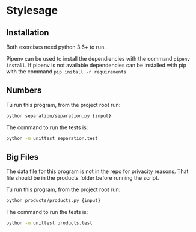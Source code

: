 # Stylesage

## Installation
Both exercises need python 3.6+ to run. 

Pipenv can be used to install the dependiencies with the command `pipenv install`. 
If pipenv is not available dependencies can be installed with pip with the command `pip install -r requirements`

## Numbers
Tu run this program, from the project root run:
```bash
python separation/separation.py {input}
```

The command to run the tests is:
```bash
python -m unittest separation.test
```

## Big Files
The data file for this program is not in the repo for privacity reasons. 
That file should be in the products folder before running the script.

Tu run this program, from the project root run:
```bash
python products/products.py {input}
```

The command to run the tests is:
```bash
python -m unittest products.test
```

